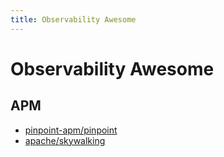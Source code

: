 ```yaml
---
title: Observability Awesome
---
```


# Observability Awesome

## APM

- [pinpoint-apm/pinpoint](https://github.com/pinpoint-apm/pinpoint)
- [apache/skywalking](https://github.com/apache/skywalking)
